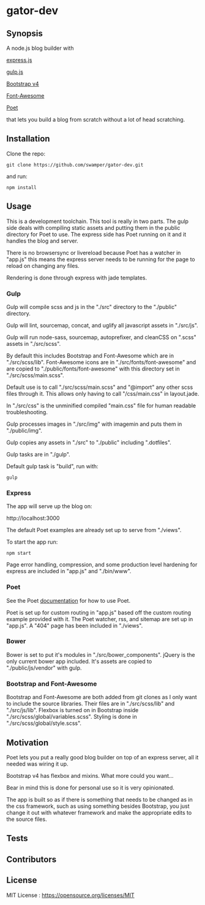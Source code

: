 # gator-dev

## Synopsis

A node.js blog builder with

[express.js](http://expressjs.com/)

[gulp.js](http://gulpjs.com/)

[Bootstrap v4](https://v4-alpha.getbootstrap.com/)

[Font-Awesome](http://fontawesome.io/)

[Poet](https://jsantell.github.io/poet/)

that lets you build a blog from scratch without a lot of head scratching.

## Installation

Clone the repo:

    git clone https://github.com/swamper/gator-dev.git

and run:

    npm install

## Usage

This is a development toolchain. This tool is really in two parts. The gulp side deals with compiling static assets and putting them in the public directory for Poet to use. The express side has Poet running on it and it handles the blog and server.

There is no browsersync or livereload because Poet has a watcher in "app.js" this means the express server needs to be running for the page to reload on changing any files.

Rendering is done through express with jade templates.

### Gulp

Gulp will compile scss and js in the "./src" directory to the "./public" directory.

Gulp will lint, sourcemap, concat, and uglify all javascript assets in "./src/js".

Gulp will run node-sass, sourcemap, autoprefixer, and cleanCSS on ".scss" assets in "./src/scss".

By default this includes Bootstrap and Font-Awesome which are in "./src/scss/lib". Font-Awesome icons are in "./src/fonts/font-awesome" and are copied to "./public/fonts/font-awesome" with this directory set in "./src/scss/main.scss".

Default use is to call "./src/scss/main.scss" and "@import" any other scss files through it. This allows only having to call "/css/main.css" in layout.jade.

In "./src/css" is the unminified compiled "main.css" file for human readable troubleshooting.

Gulp processes images in "./src/img" with imagemin and puts them in "./public/img".

Gulp copies any assets in "./src" to "./public" including ".dotfiles".

Gulp tasks are in "./gulp".

Default gulp task is "build", run with:

    gulp

### Express

The app will serve up the blog on:

http://localhost:3000

The default Poet examples are already set up to serve from "./views".

To start the app run:

    npm start


Page error handling, compression, and some production level hardening for express are included in "app.js" and "./bin/www".

### Poet

See the Poet [documentation](https://jsantell.github.io/poet/) for how to use Poet.

Poet is set up for custom routing in "app.js" based off the custom routing example provided with it. The Poet watcher, rss, and sitemap are set up in "app.js". A "404" page has been included in "./views".

### Bower

Bower is set to put it's modules in "./src/bower_components". jQuery is the only current bower app included. It's assets are copied to "./public/js/vendor" with gulp.

### Bootstrap and Font-Awesome

Bootstrap and Font-Awesome are both added from git clones as I only want to include the source libraries. Their files are in "./src/scss/lib" and "./src/js/lib". Flexbox is turned on in Bootstrap inside "./src/scss/global/variables.scss". Styling is done in "./src/scss/global/style.scss".

## Motivation

Poet lets you put a really good blog builder on top of an express server, all it needed was wiring it up.

Bootstrap v4 has flexbox and mixins. What more could you want...

Bear in mind this is done for personal use so it is very opinionated.

The app is built so as if there is something that needs to be changed as in the css framework, such as using something besides Bootstrap, you just change it out with whatever framework and make the appropriate edits to the source files.

## Tests

## Contributors

## License

MIT License :  https://opensource.org/licenses/MIT
